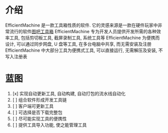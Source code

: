 ﻿# 介绍
EfficientMachine 是一款工具箱性质的软件. 它的灵感来源是一款在硬件玩家中非常流行的软件[图吧工具箱](http://www.tbtool.cn/)
EfficientMachine 专为开发人员提供开发所需的各种效率工具, 包括剪切板工具, 截屏录制工具, 系统工具等
EfficientMachine 为便携而设计, 可以通过同步网盘, U 盘等工具, 在多台电脑中共享, 而无需安装及注册 
EfficientMachine 中大部分工具为便携式工具, 可以直接运行, 无需解压及安装, 不写入注册表

# 蓝图
1. [x] 实现自动更新工具, 自动构建, 自动打包的流水线自动化
1. [ ] 组合软件形成开发工具链
1. [ ] 客户端可更新工具
1. [ ] 可选择是否下载完整包
1. [ ] 尽可能实现工具的便携性
1. [ ] 提供工具导入功能, 使之能管理工具


